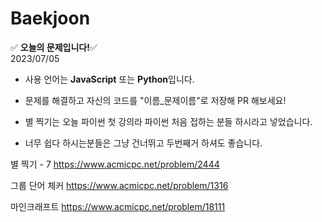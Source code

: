 # Baekjoon
:white_check_mark: **오늘의 문제입니다!**:white_check_mark:  
2023/07/05
- 사용 언어는 **JavaScript** 또는 **Python**입니다.
- 문제를 해결하고 자신의 코드를 "이름_문제이름"로 저장해 PR 해보세요!
  
- 별 찍기는 오늘 파이썬 첫 강의라 파이썬 처음 접하는 분들 하시라고 넣었습니다.
- 너무 쉽다 하시는분들은 그냥 건너뛰고 두번째거 하셔도 좋습니다.

별 찍기 - 7
https://www.acmicpc.net/problem/2444

그룹 단어 체커
https://www.acmicpc.net/problem/1316

마인크래프트
https://www.acmicpc.net/problem/18111
